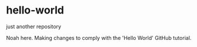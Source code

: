# hello-world
just another repository

Noah here. Making changes to comply with the 'Hello World' GitHub tutorial.

